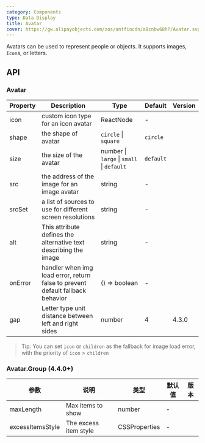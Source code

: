 ```yaml
---
category: Components
type: Data Display
title: Avatar
cover: https://gw.alipayobjects.com/zos/antfincdn/aBcnbw68hP/Avatar.svg
---
```


Avatars can be used to represent people or objects. It supports images, `Icon`s, or letters.

## API

### Avatar

| Property | Description | Type | Default | Version |
| --- | --- | --- | --- | --- |
| icon | custom icon type for an icon avatar | ReactNode | - |  |
| shape | the shape of avatar | `circle` \| `square` | `circle` |  |
| size | the size of the avatar | number \| `large` \| `small` \| `default` | `default` |  |
| src | the address of the image for an image avatar | string | - |  |
| srcSet | a list of sources to use for different screen resolutions | string | - |  |
| alt | This attribute defines the alternative text describing the image | string | - |  |
| onError | handler when img load error, return false to prevent default fallback behavior | () => boolean | - |  |
| gap | Letter type unit distance between left and right sides | number | 4 | 4.3.0 |

> Tip: You can set `icon` or `children` as the fallback for image load error, with the priority of `icon` > `children`

### Avatar.Group (4.4.0+)

| 参数             | 说明                  | 类型          | 默认值 | 版本 |
| ---------------- | --------------------- | ------------- | ------ | ---- |
| maxLength        | Max items to show     | number        | -      |      |
| excessItemsStyle | The excess item style | CSSProperties | -      |      |
